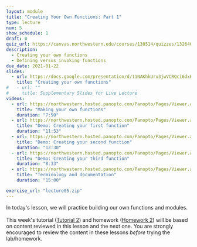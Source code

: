 ```yaml
---
layout: module
title: "Creating Your Own Functions: Part 1"
type: lecture
num: 5
show_schedule: 1
draft: 0
quiz_url: https://canvas.northwestern.edu/courses/130514/quizzes/132646
description:
  - Creating your own functions
  - Defining versus invoking functions
due_date: 2021-01-22
slides:
  - url: https://docs.google.com/presentation/d/11NAKhkUru3jwVCRQci6dxR-ftu6SjhHM5W6ogS09zeg/edit?usp=sharing
    title: "Creating your own functions"
#   - url: ""
#     title: Supplementary Slides for Live Lecture
videos: 
  - url: https://northwestern.hosted.panopto.com/Panopto/Pages/Viewer.aspx?id=3a441545-cb93-47d4-a9f2-aca000063968
    title: "Making your own functions"
    duration: "7:50"
  - url: https://northwestern.hosted.panopto.com/Panopto/Pages/Viewer.aspx?id=f47a1878-da1a-4ebd-9923-aca000063430
    title: "Demo: Creating your first function"
    duration: "11:53"
  - url: https://northwestern.hosted.panopto.com/Panopto/Pages/Viewer.aspx?id=d9caec69-5d7a-4fba-b9e8-aca0000633c4
    title: "Demo: Creating your second function"
    duration: "12:30"
  - url: https://northwestern.hosted.panopto.com/Panopto/Pages/Viewer.aspx?id=06702f6f-8b95-4e57-9bfd-aca00006331f
    title: "Demo: Creating your third function"
    duration: "8:33"
  - url: https://northwestern.hosted.panopto.com/Panopto/Pages/Viewer.aspx?id=86bfdd57-b64c-4037-8b71-aca0000632c1
    title: "Terminology and documentation"
    duration: "15:00"

exercise_url: "lecture05.zip"
---
```


In today's lesson, we will practice building our own functions and modules. <br><br>This week's tutorial ([Tutorial 2](../assignments/tutorial02)) and homework ([Homework 2](../assignments/hw2)) will be based on content reviewed in this lesson and the next one. You are strongly encouraged to review the content in these lessons *before* trying the lab/homework.